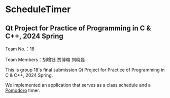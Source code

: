 # ScheduleTimer
## Qt Project for Practice of Programming in C & C++, 2024 Spring

Team No.：18

Team Members：胡增钰 贾博暄 刘晓磊

This is group 18's final submission Qt Project for Practice of Programming in C & C++, 2024 Spring. 

We implemented an application that serves as a class schedule and a [Pomodoro](https://en.wikipedia.org/wiki/Pomodoro_Technique) timer. 
